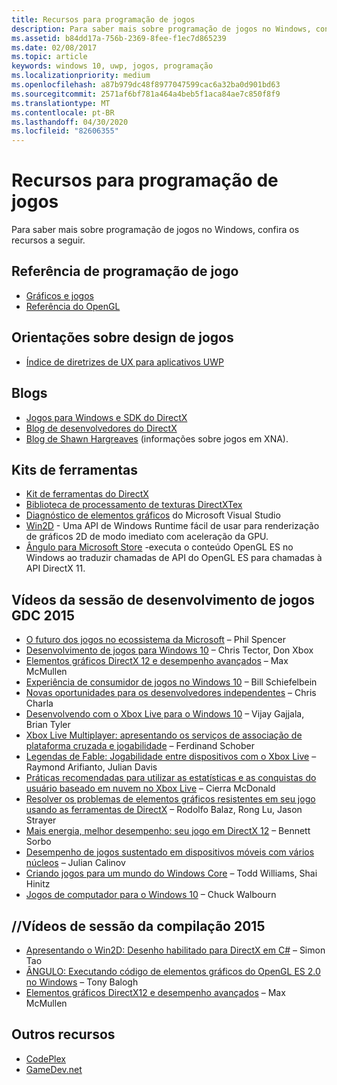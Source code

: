 ```yaml
---
title: Recursos para programação de jogos
description: Para saber mais sobre programação de jogos no Windows, confira os recursos a seguir.
ms.assetid: b84dd17a-756b-2369-8fee-f1ec7d865239
ms.date: 02/08/2017
ms.topic: article
keywords: windows 10, uwp, jogos, programação
ms.localizationpriority: medium
ms.openlocfilehash: a87b979dc48f8977047599cac6a32ba0d901bd63
ms.sourcegitcommit: 2571af6bf781a464a4beb5f1aca84ae7c850f8f9
ms.translationtype: MT
ms.contentlocale: pt-BR
ms.lasthandoff: 04/30/2020
ms.locfileid: "82606355"
---
```

# <a name="game-programming-resources"></a>Recursos para programação de jogos




Para saber mais sobre programação de jogos no Windows, confira os recursos a seguir.

## <a name="game-programming-reference"></a>Referência de programação de jogo


-   [Gráficos e jogos](https://docs.microsoft.com/windows/desktop/graphics-and-multimedia)
-   [Referência do OpenGL](https://www.opengl.org/sdk/docs/man4/)

## <a name="game-design-guidance"></a>Orientações sobre design de jogos


-   [Índice de diretrizes de UX para aplicativos UWP](https://developer.microsoft.com/windows/apps/design)

## <a name="blogs"></a>Blogs


-   [Jogos para Windows e SDK do DirectX]( https://blogs.msdn.com/b/chuckw/)
-   [Blog de desenvolvedores do DirectX]( https://blogs.msdn.com/b/directx/)
-   [Blog de Shawn Hargreaves]( https://blogs.msdn.com/b/shawnhar/) (informações sobre jogos em XNA).

## <a name="toolkits"></a>Kits de ferramentas


-   [Kit de ferramentas do DirectX](  https://github.com/Microsoft/DirectXTK)
-   [Biblioteca de processamento de texturas DirectXTex](  https://github.com/Microsoft/DirectXTex)
-   [Diagnóstico de elementos gráficos](https://docs.microsoft.com/visualstudio/debugger/overview-of-visual-studio-graphics-diagnostics?view=vs-2015) do Microsoft Visual Studio
-   [Win2D](https://github.com/Microsoft/Win2D) - Uma API de Windows Runtime fácil de usar para renderização de gráficos 2D de modo imediato com aceleração da GPU.
-   [Ângulo para Microsoft Store](https://github.com/microsoft/angle/wiki) -executa o conteúdo OpenGL ES no Windows ao traduzir chamadas de API do OpenGL ES para chamadas à API DirectX 11.

## <a name="gdc-2015-game-dev-session-videos"></a>Vídeos da sessão de desenvolvimento de jogos GDC 2015


-   [O futuro dos jogos no ecossistema da Microsoft](https://channel9.msdn.com/Events/GDC/GDC-2015/The-Future-of-Gaming-Across-the-Microsoft-Ecosystem) – Phil Spencer
-   [Desenvolvimento de jogos para Windows 10](https://channel9.msdn.com/Events/GDC/GDC-2015/Developing-Games-for-Windows-10) – Chris Tector, Don Xbox
-   [Elementos gráficos DirectX 12 e desempenho avançados](https://channel9.msdn.com/Events/GDC/GDC-2015/Advanced-DirectX12-Graphics-and-Performance) – Max McMullen
-   [Experiência de consumidor de jogos no Windows 10](https://channel9.msdn.com/Events/GDC/GDC-2015/Gaming-Consumer-Experience-on-Windows-10) – Bill Schiefelbein
-   [Novas oportunidades para os desenvolvedores independentes](https://channel9.msdn.com/Events/GDC/GDC-2015/New-Opportunities-for-Independent-Developers) – Chris Charla
-   [Desenvolvendo com o Xbox Live para o Windows 10](https://channel9.msdn.com/Events/GDC/GDC-2015/Developing-with-Xbox-Live-for-Windows-10) – Vijay Gajjala, Brian Tyler
-   [Xbox Live Multiplayer: apresentando os serviços de associação de plataforma cruzada e jogabilidade](https://channel9.msdn.com/Events/GDC/GDC-2015/Xbox-Live-Multiplayer-Introducing-services-for-cross-platform-matchmaking-and-gameplay) – Ferdinand Schober
-   [Legendas de Fable: Jogabilidade entre dispositivos com o Xbox Live](https://channel9.msdn.com/Events/GDC/GDC-2015/Fable-Legends-Cross-device-Gameplay-with-Xbox-Live) – Raymond Arifianto, Julian Davis
-   [Práticas recomendadas para utilizar as estatísticas e as conquistas do usuário baseado em nuvem no Xbox Live](https://channel9.msdn.com/Events/GDC/GDC-2015/Best-Practices-for-Leveraging-Cloud-Based-User-Stats-and-Achievements-in-Xbox-Live) – Cierra McDonald
-   [Resolver os problemas de elementos gráficos resistentes em seu jogo usando as ferramentas de DirectX](https://channel9.msdn.com/Events/GDC/GDC-2015/Solve-the-Tough-Graphics-Problems-with-your-Game-Using-DirectX-Tools) – Rodolfo Balaz, Rong Lu, Jason Strayer
-   [Mais energia, melhor desempenho: seu jogo em DirectX 12](https://channel9.msdn.com/Events/GDC/GDC-2015/Better-Power-Better-Performance-Your-Game-on-DirectX12) – Bennett Sorbo
-   [Desempenho de jogos sustentado em dispositivos móveis com vários núcleos](https://channel9.msdn.com/Events/GDC/GDC-2015/Sustained-gaming-performance-in-multi-core-mobile-devices) – Julian Calinov
-   [Criando jogos para um mundo do Windows Core](https://channel9.msdn.com/Events/GDC/GDC-2015/Designing-Games-for-a-Windows-Core-World) – Todd Williams, Shai Hinitz
-   [Jogos de computador para o Windows 10](https://channel9.msdn.com/Events/GDC/GDC-2015/PC-Games-for-Windows-10) – Chuck Walbourn

## <a name="build-2015-session-videos"></a>//Vídeos de sessão da compilação 2015


-   [Apresentando o Win2D: Desenho habilitado para DirectX em C#](https://channel9.msdn.com/Events/Build/2015/2-631) – Simon Tao
-   [ÂNGULO: Executando código de elementos gráficos do OpenGL ES 2.0 no Windows](https://channel9.msdn.com/Events/Build/2015/3-686) – Tony Balogh
-   [Elementos gráficos DirectX12 e desempenho avançados](https://channel9.msdn.com/Events/Build/2015/3-673) – Max McMullen

## <a name="other-resources"></a>Outros recursos


-   [CodePlex](https://www.codeplex.com/)
-   [GameDev.net](https://www.gamedev.net/page/index.html)

 

 




